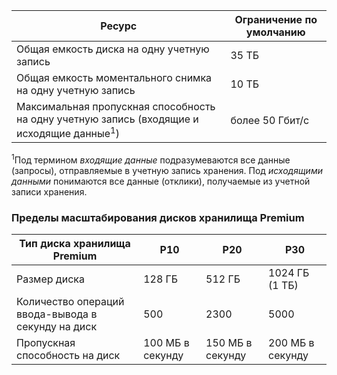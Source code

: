 Ресурс|Ограничение по умолчанию
---|---
Общая емкость диска на одну учетную запись|35 ТБ
Общая емкость моментального снимка на одну учетную запись|10 ТБ
Максимальная пропускная способность на одну учетную запись (входящие и исходящие данные<sup>1</sup>)|более 50 Гбит/с

<sup>1</sup>Под термином *входящие данные* подразумеваются все данные (запросы), отправляемые в учетную запись хранения. Под *исходящими данными* понимаются все данные (отклики), получаемые из учетной записи хранения.

### Пределы масштабирования дисков хранилища Premium

Тип диска хранилища Premium | P10 | P20 | P30
---|---|---|---
Размер диска | 128 ГБ | 512 ГБ | 1024 ГБ (1 ТБ)
Количество операций ввода-вывода в секунду на диск | 500 | 2300 | 5000
Пропускная способность на диск | 100 МБ в секунду | 150 МБ в секунду | 200 МБ в секунду

<!---HONumber=Oct15_HO3-->